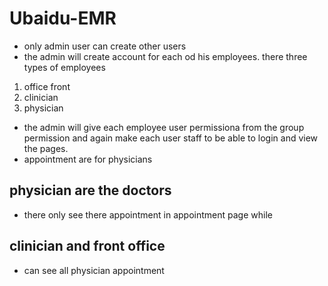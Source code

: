 
# Ubaidu-EMR
- only admin user can create other users
- the admin will create account for each od his employees. there three types of employees
1. office front
1. clinician
1. physician
- the admin will give each employee user permissiona from the group permission and again make each user staff to be able to login and view the pages.
- appointment are for physicians 
## physician are the doctors
- there only see there appointment in appointment page
while
## clinician and front office 
- can see all physician appointment
